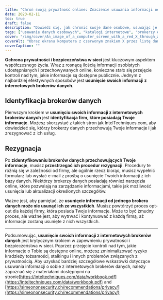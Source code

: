 ```yaml
---
title: "Chroń swoją prywatność online: Znaczenie usuwania informacji od brokerów danych"
date: 2023-02-11
toc: true
draft: false
description: "Dowiedz się, jak chronić swoje dane osobowe, usuwając je z katalogów internetowych i brokerów danych za pomocą tego kompleksowego przewodnika."
tags: ["usuwanie danych osobowych", "katalogi internetowe", "brokerzy danych", "ochrona prywatności", "kompletny przewodnik", "usunąć dane osobowe", "prywatność w sieci", "prywatność internetowa", "prywatność w sieci", "brokerzy danych", "usunąć informacje", "IntelTechniques", "SimeonOnSecurity", "bezpieczeństwo w sieci", "ochrona prywatności", "chronić prywatność w sieci"]
cover: "/img/cover/An_image_of_a_computer_screen_with_a_red_X_through_a_list.png"
coverAlt: "Obraz ekranu komputera z czerwonym znakiem X przez listę danych osobowych, takich jak nazwisko, adres i numer telefonu, symbolizujący usunięcie danych osobowych z katalogów internetowych."
coverCaption: ""
---
```


**Ochrona prywatności i bezpieczeństwa w sieci** jest kluczowym aspektem współczesnego życia. Wraz z rosnącą ilością informacji osobistych udostępnianych i przechowywanych online, konieczne stało się przejęcie kontroli nad tym, jakie informacje są dostępne publicznie. Jednym z najbardziej efektywnych sposobów jest **usunięcie swoich informacji z internetowych brokerów danych**.

## Identyfikacja brokerów danych

Pierwszym krokiem w **usunięciu swoich informacji z internetowych brokerów danych** jest **identyfikacja firm, które posiadają Twoje informacje**. Możesz skorzystać z takich stron jak IntelTechniques.com, aby dowiedzieć się, którzy brokerzy danych przechowują Twoje informacje i jak zrezygnować z ich usług.

## Rezygnacja

Po **zidentyfikowaniu brokerów danych przechowujących Twoje informacje**, musisz **przestrzegać ich procedur rezygnacji**. Procedury te różnią się w zależności od firmy, ale ogólnie rzecz biorąc, musisz wypełnić formularz lub wysłać e-mail z prośbą o usunięcie Twoich informacji z ich bazy danych. Niektórzy brokerzy danych posiadają również narzędzia online, które pozwalają na zarządzanie informacjami, takie jak możliwość usunięcia lub aktualizacji określonych szczegółów.

Ważne jest, aby pamiętać, że **usunięcie informacji od jednego brokera danych może nie usunąć ich ze wszystkich**. Musisz powtórzyć proces opt-out dla każdej firmy, która posiada Twoje informacje. Może to być żmudny proces, ale ważne jest, aby wytrwać i kontynuować z każdą firmą, aż informacje zostaną usunięte z nich wszystkich.

_________________________

Podsumowując, **usunięcie swoich informacji z internetowych brokerów danych** jest krytycznym krokiem w zapewnieniu prywatności i bezpieczeństwa w sieci. Poprzez przejęcie kontroli nad tym, jakie informacje o Tobie są dostępne online, możesz zminimalizować ryzyko kradzieży tożsamości, stalkingu i innych problemów związanych z prywatnością. Aby uzyskać bardziej szczegółowe wskazówki dotyczące usuwania informacji o sobie z internetowych brokerów danych, należy zapoznać się z materiałami dostępnymi na stronie[https://inteltechniques.com/data/workbook.pdf](https://inteltechniques.com/data/workbook.pdf) and [https://simeononsecurity.ch/recommendations/privacy/](https://simeononsecurity.ch/recommendations/privacy/)


